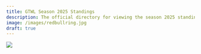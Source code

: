 ```yaml
---
title: GTWL Season 2025 Standings
description: The official directory for viewing the season 2025 standings
image: /images/redbullring.jpg
draft: true
---
```

![](/images/gtwcseason3.png)
